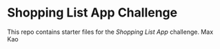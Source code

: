 # Shopping List App Challenge

This repo contains starter files for the *Shopping List App* challenge.
Max Kao
